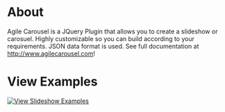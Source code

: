 About
=============

Agile Carousel is a JQuery Plugin that allows you to create a slideshow or carosuel.
Highly customizable so you can build according to your requirements. JSON data format is used.
See full documentation at http://www.agilecarousel.com!

View Examples
=============


<a href="http://agilecarousel.com/#examples">![View Slideshow Examples](http://agilecarousel.com/images/viewExamplesBanner.jpg "View Slideshow Examples")</a>

